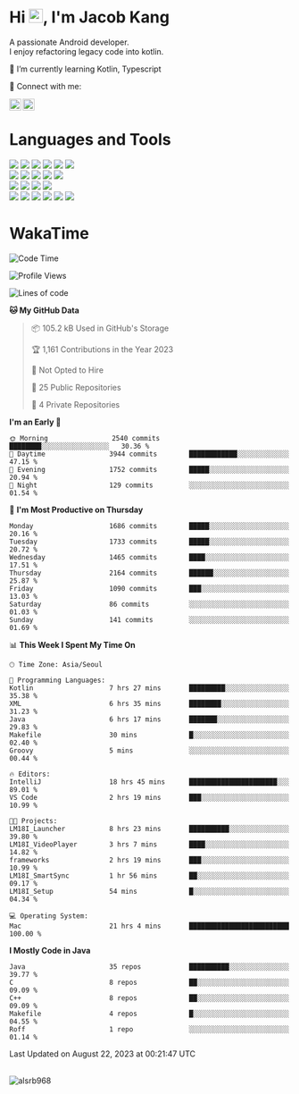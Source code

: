 # Hi <img src="https://media.giphy.com/media/hvRJCLFzcasrR4ia7z/giphy.gif" width="25px">, I'm Jacob Kang
A passionate Android developer.
</br>
I enjoy refactoring legacy code into kotlin.

🌱 I’m currently learning Kotlin, Typescript

🤝 Connect with me:

<a href="https://www.linkedin.com/in/minkyu-kang-b7477b1b2/"><img align="left" src="https://raw.githubusercontent.com/yushi1007/yushi1007/main/images/linkedin.svg" alt="Minkyu Kang | LinkedIn" width="21px"/></a>
<a href="https://www.instagram.com/_jacob_kang/"><img align="left" src="https://raw.githubusercontent.com/yushi1007/yushi1007/main/images/instagram.svg" alt="Jacob Kang | Instagram" width="21px"/></a>

</br>

# Languages and Tools

<div align="left">
<img src="https://img.shields.io/badge/java-007396?logo=java&logoColor=white"/>
<img src="https://img.shields.io/badge/kotlin-7F52FF?logo=kotlin&logoColor=white"/>
<img src="https://img.shields.io/badge/python-3776AB?logo=python&logoColor=white"/>
<img src="https://img.shields.io/badge/bash shell-4EAA25?logo=gnubash&logoColor=white"/>
<img src="https://img.shields.io/badge/c-A8B9CC?logo=c&logoColor=white"/>
<img src="https://img.shields.io/badge/c++-00599C?logo=c%2b%2b&logoColor=white"/>
</div>
<div align="left">
<img src="https://img.shields.io/badge/git-F05032?logo=git&logoColor=white"/>
<img src="https://img.shields.io/badge/github-181717?logo=github&logoColor=white"/>
<img src="https://img.shields.io/badge/mysql-4479A1?logo=mysql&logoColor=white"/>
<img src="https://img.shields.io/badge/sqlite-003B57?logo=sqlite&logoColor=white"/>
<img src="https://img.shields.io/badge/amazon AWS-232F3E?logo=amazonaws&logoColor=white"/>
</div>
<div align="left">
<img src="https://img.shields.io/badge/android-3DDC84?logo=android&logoColor=white"/>
<img src="https://img.shields.io/badge/linux-FCC624?logo=linux&logoColor=white"/>
<img src="https://img.shields.io/badge/flask-000000?logo=flask&logoColor=white"/>
<img src="https://img.shields.io/badge/arduino-00979D?logo=arduino&logoColor=white"/>
</div>
<div align="left">
<img src="https://img.shields.io/badge/slack-4A154B?logo=slack&logoColor=white"/>
<img src="https://img.shields.io/badge/notion-000000?logo=notion&logoColor=white"/>
<img src="https://img.shields.io/badge/jira-0052CC?logo=jira&logoColor=white"/>
<img src="https://img.shields.io/badge/postman-FF6C37?logo=postman&logoColor=white"/>
<img src="https://img.shields.io/badge/intellij-000000?logo=intellijidea&logoColor=white"/>
<img src="https://img.shields.io/badge/pycharm-000000?logo=pycharm&logoColor=white"/>
</div>

# WakaTime

<!--START_SECTION:waka-->
![Code Time](http://img.shields.io/badge/Code%20Time-2%2C891%20hrs%2043%20mins-blue)

![Profile Views](http://img.shields.io/badge/Profile%20Views-0-blue)

![Lines of code](https://img.shields.io/badge/From%20Hello%20World%20I%27ve%20Written-4.9%20million%20lines%20of%20code-blue)

**🐱 My GitHub Data** 

> 📦 105.2 kB Used in GitHub's Storage 
 > 
> 🏆 1,161 Contributions in the Year 2023
 > 
> 🚫 Not Opted to Hire
 > 
> 📜 25 Public Repositories 
 > 
> 🔑 4 Private Repositories 
 > 
**I'm an Early 🐤** 

```text
🌞 Morning                2540 commits        ████████░░░░░░░░░░░░░░░░░   30.36 % 
🌆 Daytime                3944 commits        ████████████░░░░░░░░░░░░░   47.15 % 
🌃 Evening                1752 commits        █████░░░░░░░░░░░░░░░░░░░░   20.94 % 
🌙 Night                  129 commits         ░░░░░░░░░░░░░░░░░░░░░░░░░   01.54 % 
```
📅 **I'm Most Productive on Thursday** 

```text
Monday                   1686 commits        █████░░░░░░░░░░░░░░░░░░░░   20.16 % 
Tuesday                  1733 commits        █████░░░░░░░░░░░░░░░░░░░░   20.72 % 
Wednesday                1465 commits        ████░░░░░░░░░░░░░░░░░░░░░   17.51 % 
Thursday                 2164 commits        ██████░░░░░░░░░░░░░░░░░░░   25.87 % 
Friday                   1090 commits        ███░░░░░░░░░░░░░░░░░░░░░░   13.03 % 
Saturday                 86 commits          ░░░░░░░░░░░░░░░░░░░░░░░░░   01.03 % 
Sunday                   141 commits         ░░░░░░░░░░░░░░░░░░░░░░░░░   01.69 % 
```


📊 **This Week I Spent My Time On** 

```text
🕑︎ Time Zone: Asia/Seoul

💬 Programming Languages: 
Kotlin                   7 hrs 27 mins       █████████░░░░░░░░░░░░░░░░   35.38 % 
XML                      6 hrs 35 mins       ████████░░░░░░░░░░░░░░░░░   31.23 % 
Java                     6 hrs 17 mins       ███████░░░░░░░░░░░░░░░░░░   29.83 % 
Makefile                 30 mins             █░░░░░░░░░░░░░░░░░░░░░░░░   02.40 % 
Groovy                   5 mins              ░░░░░░░░░░░░░░░░░░░░░░░░░   00.44 % 

🔥 Editors: 
IntelliJ                 18 hrs 45 mins      ██████████████████████░░░   89.01 % 
VS Code                  2 hrs 19 mins       ███░░░░░░░░░░░░░░░░░░░░░░   10.99 % 

🐱‍💻 Projects: 
LM18I_Launcher           8 hrs 23 mins       ██████████░░░░░░░░░░░░░░░   39.80 % 
LM18I_VideoPlayer        3 hrs 7 mins        ████░░░░░░░░░░░░░░░░░░░░░   14.82 % 
frameworks               2 hrs 19 mins       ███░░░░░░░░░░░░░░░░░░░░░░   10.99 % 
LM18I_SmartSync          1 hr 56 mins        ██░░░░░░░░░░░░░░░░░░░░░░░   09.17 % 
LM18I_Setup              54 mins             █░░░░░░░░░░░░░░░░░░░░░░░░   04.34 % 

💻 Operating System: 
Mac                      21 hrs 4 mins       █████████████████████████   100.00 % 
```

**I Mostly Code in Java** 

```text
Java                     35 repos            ██████████░░░░░░░░░░░░░░░   39.77 % 
C                        8 repos             ██░░░░░░░░░░░░░░░░░░░░░░░   09.09 % 
C++                      8 repos             ██░░░░░░░░░░░░░░░░░░░░░░░   09.09 % 
Makefile                 4 repos             █░░░░░░░░░░░░░░░░░░░░░░░░   04.55 % 
Roff                     1 repo              ░░░░░░░░░░░░░░░░░░░░░░░░░   01.14 % 
```




 Last Updated on August 22, 2023 at 00:21:47 UTC
<!--END_SECTION:waka-->

</br>

<div align="left">
<img align="left" src="https://github-readme-stats.vercel.app/api/top-langs?username=alsrb968&show_icons=true&locale=en&layout=compact&theme=dark" alt="alsrb968" />
</div>
